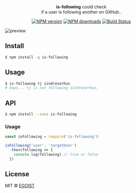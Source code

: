<p align="center">
  <br><strong>is-following</strong> could check <br>if a user is following another on GitHub..
</p>

<p align="center">
  <a href="https://npmjs.com/package/is-following"><img src="https://img.shields.io/npm/v/is-following.svg?style=flat-square" alt="NPM version"></a>
  <a href="https://npmjs.com/package/is-following"><img src="https://img.shields.io/npm/dm/is-following.svg?style=flat-square" alt="NPM downloads"></a>
  <a href="https://circleci.com/gh/egoist/is-following"><img src="https://img.shields.io/circleci/project/egoist/is-following/master.svg?style=flat-square" alt="Build Status"></a>
</p>

![preview](https://ooo.0o0.ooo/2016/08/17/57b477fab6fff.png)

## Install

```bash
$ npm install -g is-following
```

## Usage

```bash
$ is-following tj sindresorhus
# Oops... tj is not following sindresorhus.
```

## API

```bash
$ npm install --save is-following
```

### Usage

```js
const isFollowing = require('is-following')

isFollowing('user', 'targetUser')
  .then(following => {
    console.log(following) // true or false
  })
```

## License

MIT © [EGOIST](https://github.com/egoist)
